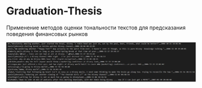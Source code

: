 # Graduation-Thesis
Применение  методов оценки тональности текстов для предсказания поведения финансовых рынков

![alt text](disney.png "Пример датасета для компании Disney")
